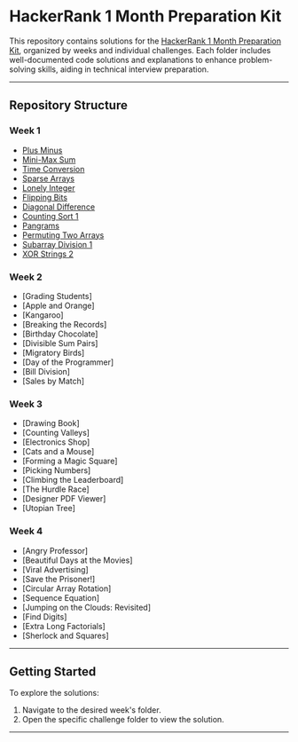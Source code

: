# HackerRank 1 Month Preparation Kit

This repository contains solutions for the [HackerRank 1 Month Preparation Kit](https://www.hackerrank.com/interview/preparation-kits/one-month-preparation-kit/one-month-week-one/challenges), organized by weeks and individual challenges. Each folder includes well-documented code solutions and explanations to enhance problem-solving skills, aiding in technical interview preparation.

---

## Repository Structure

### **Week 1**
- [Plus Minus]()
- [Mini-Max Sum](week1/Mini-Max%20Sum/README.md)
- [Time Conversion](week1/Time%20Conversion/README.md)
- [Sparse Arrays](week1/Sparse%20Arrays/README.md)
- [Lonely Integer](week1/Lonely%20Integer/README.md)
- [Flipping Bits](week1/Flipping%20Bits/README.md)
- [Diagonal Difference](week1/Diagonal%20Difference/README.md)
- [Counting Sort 1](week1/Counting%20Sort%201/README.md)
- [Pangrams](week1/Pangrams/README.md)
- [Permuting Two Arrays](week1/Permuting%20Two%20Arrays/README.md)
- [Subarray Division 1](week1/Subarray%20Division%201/README.md)
- [XOR Strings 2](week1/XOR%20Strings%202/README.md)

### **Week 2**
- [Grading Students]
- [Apple and Orange]
- [Kangaroo]
- [Breaking the Records]
- [Birthday Chocolate]
- [Divisible Sum Pairs]
- [Migratory Birds]
- [Day of the Programmer]
- [Bill Division]
- [Sales by Match]

### **Week 3**
- [Drawing Book]
- [Counting Valleys]
- [Electronics Shop]
- [Cats and a Mouse]
- [Forming a Magic Square]
- [Picking Numbers]
- [Climbing the Leaderboard]
- [The Hurdle Race]
- [Designer PDF Viewer]
- [Utopian Tree]

### **Week 4**
- [Angry Professor]
- [Beautiful Days at the Movies]
- [Viral Advertising]
- [Save the Prisoner!]
- [Circular Array Rotation]
- [Sequence Equation]
- [Jumping on the Clouds: Revisited]
- [Find Digits]
- [Extra Long Factorials]
- [Sherlock and Squares]

---
## Getting Started

To explore the solutions:
1. Navigate to the desired week's folder.
2. Open the specific challenge folder to view the solution.

---
